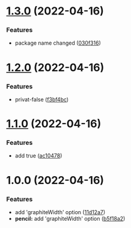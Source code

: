 # [1.3.0](https://github.com/swissglider/testVite/compare/v1.2.0...v1.3.0) (2022-04-16)


### Features

* package name changed ([030f316](https://github.com/swissglider/testVite/commit/030f316e55a222d8b266965d1012d692de429a5e))

# [1.2.0](https://github.com/swissglider/testVite/compare/v1.1.0...v1.2.0) (2022-04-16)


### Features

* privat-false ([f3bf4bc](https://github.com/swissglider/testVite/commit/f3bf4bcb6e04492b984ac2053e9ef108cc844919))

# [1.1.0](https://github.com/swissglider/testVite/compare/v1.0.0...v1.1.0) (2022-04-16)


### Features

* add true ([ac10478](https://github.com/swissglider/testVite/commit/ac10478e85c2ee4e89849603c42842bafccb8b3e))

# 1.0.0 (2022-04-16)


### Features

* add 'graphiteWidth' option ([11d12a7](https://github.com/swissglider/testVite/commit/11d12a7c8d197be969a5a0d2cb1f5040587f4c74))
* **pencil:** add 'graphiteWidth' option ([b5f18a2](https://github.com/swissglider/testVite/commit/b5f18a2836630c3cb76d515cfcfd69e0954a749c))
